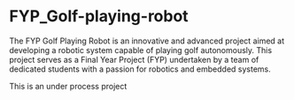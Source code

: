 # FYP_Golf-playing-robot
The FYP Golf Playing Robot is an innovative and advanced project aimed at developing a robotic system capable of playing golf autonomously. This project serves as a Final Year Project (FYP) undertaken by a team of dedicated students with a passion for robotics and embedded systems.

This is an under process project
